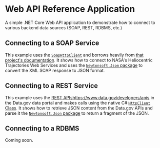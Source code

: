# Web API Reference Application

A simple .NET Core Web API application to demonstrate how to connect to various backend data sources (SOAP, REST, RDBMS, etc.)

## Connecting to a SOAP Service

This example uses the [`SoapHttpClient`](https://www.nuget.org/packages/SoapHttpClient/) and borrows heavily from [that project's documentation](https://github.com/pmorelli92/SoapHttpClient). It shows how to connect to NASA's Heliocentric Trajectories Web Services and uses the [`Newtonsoft.Json` package](https://www.nuget.org/packages/Newtonsoft.Json/) to convert the XML SOAP response to JSON format.

## Connecting to a REST Service

This example uses the [REST APIs]()https://www.data.gov/developers/apis in the Data.gov data portal and makes calls using the native C# [`HttpClient` Class](https://msdn.microsoft.com/en-us/library/system.net.http.httpclient(v=vs.110).aspx). It shows how to retrieve JSON content from the Data.gov APIs and parse it the [`Newtonsoft.Json` package](https://www.nuget.org/packages/Newtonsoft.Json/) to return a fragment of the JSON.

## Connecting to a RDBMS

Coming soon.


